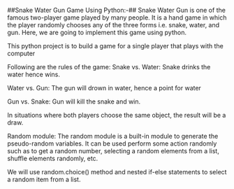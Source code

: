 ##Snake Water Gun Game Using Python:-##
Snake Water Gun is one of the famous two-player game played by many people. It is a hand game in which the player randomly chooses any of the three forms i.e. snake, water, and gun. Here, we are going to implement this game using python.

This python project is to build a game for a single player that plays with the computer

Following are the rules of the game:
Snake vs. Water: Snake drinks the water hence wins.

Water vs. Gun: The gun will drown in water, hence a point for water

Gun vs. Snake: Gun will kill the snake and win.

In situations where both players choose the same object, the result will be a draw.

Random module:
The random module is a built-in module to generate the pseudo-random variables. It can be used perform some action randomly such as to get a random number, selecting a random elements from a list, shuffle elements randomly, etc.

We will use random.choice() method and nested if-else statements to select a random item from a list.
